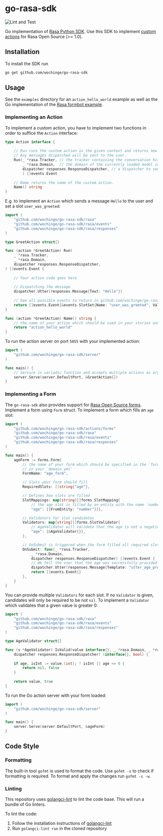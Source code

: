 # go-rasa-sdk
![Lint and Test](https://github.com/wochinge/go-rasa-sdk/workflows/Lint%20and%20Test/badge.svg?branch=master)

Go implementation of [Rasa Python SDK](https://github.com/rasahq/rasa-sdk). 
Use this SDK to implement [custom actions](https://rasa.com/docs/rasa/core/actions/#custom-actions) for 
Rasa Open Source (>= 1.0).

## Installation

To install the SDK run

```bash
go get github.com/wochinge/go-rasa-sdk
```

## Usage

See the `examples` directory for an `action_hello_world` example as well as the Go implementation of the 
[Rasa formbot example](https://github.com/RasaHQ/rasa/tree/master/examples/formbot).

### Implementing an Action

To implement a custom action, you have to implement two functions in order to suffice the `Action` interface:
```go
type Action interface {
    
    // Run runs the custom action in the given context and returns new conversation events.
    // Any messages dispatched will be sent to the user.
    Run(_ *rasa.Tracker, // the tracker containing the conversation history
        _ *rasa.Domain,  // the domain of the currently loaded model in Rasa
        dispatcher responses.ResponseDispatcher, // a dispatcher to send messages to the user
        ) []events.Event
    
    // Name returns the name of the custom action.
    Name() string
}
```

E.g. to implement an `Action` which sends a message `Hello` to the user and set a slot `user_was_greeted`:

```go
import (
    "github.com/wochinge/go-rasa-sdk/rasa"
    "github.com/wochinge/go-rasa-sdk/rasa/events"
    "github.com/wochinge/go-rasa-sdk/rasa/responses"
)

type GreetAction struct{}

func (action *GreetAction) Run(
    _ *rasa.Tracker,
    _ *rasa.Domain,
    dispatcher responses.ResponseDispatcher,
) []events.Event {
    
    // Your action code goes here
    
    // Dispatching the message
    dispatcher.Utter(responses.Message{Text: "Hello"})
    
    // See all possible events to return in github.com/wochinge/go-rasa-sdk/rasa/events
    return []events.Event{&events.SlotSet{Name: "user_was_greeted", Value: true}}
}

func (action *GreetAction) Name() string {
	// the name of your action which should be used in your stories and in the `domain.yml`
	return "action_hello_world"
}
```

To run the action server on port `5055` with your implemented action:

```go
import (
    "github.com/wochinge/go-rasa-sdk/server"
)

func main() {
    // Service is variadic function and accepts multiple actions as argument
	server.Serve(server.DefaultPort, &GreetAction{})
}


```

### Implementing a Form
The `go-rasa-sdk` also provides support for 
[Rasa Open Source forms](https://rasa.com/docs/rasa/core/forms/). Implement a form using `Form` struct. To implement
a form which fills an `age` slot:

```go
import (
    "github.com/wochinge/go-rasa-sdk/actions/forms"
    "github.com/wochinge/go-rasa-sdk/rasa"
    "github.com/wochinge/go-rasa-sdk/rasa/events"
    "github.com/wochinge/go-rasa-sdk/rasa/responses"
)

func main() {
    ageForm := forms.Form{
        // the name of your form which should be specified in the `forms` section
        // in your `domain.yml`
        FormName: "age_form",

        // Slots your form should fill
        RequiredSlots: []string{"age"},

        // Defines how slots are filled
        SlotMappings: map[string][]forms.SlotMapping{
            // the age slot is filled by an entity with the name `number`
            "age": {{FromEntity: "number"}}},

        // Validators for slot candidates
        Validators: map[string][]forms.SlotValidator{
            // AgeValidator will validate that the age is not a negative number
            "age": {&AgeValidator{}},
        },

        // OnSubmit is triggered when the form filled all required slots are filled
        OnSubmit: func(_ *rasa.Tracker,
            _ *rasa.Domain,
            dispatcher responses.ResponseDispatcher) []events.Event {
            // We tell the user that the age was successfully provided
            dispatcher.Utter(responses.Message{Template: "utter_age_provided"})
            return []events.Event{}
        },
    }
}
```

You can provide multiple `Validators` for each slot. If no `Validator` is given, candidates will only be required to 
be not `nil`. To implement a `Validator` which validates that a given value is greater 0:

```go
import (
    "github.com/wochinge/go-rasa-sdk/rasa"
    "github.com/wochinge/go-rasa-sdk/rasa/events"
    "github.com/wochinge/go-rasa-sdk/rasa/responses"
)

type AgeValidator struct{}

func (v *AgeValidator) IsValid(value interface{}, _ *rasa.Domain, _ *rasa.Tracker,
    dispatcher responses.ResponseDispatcher) (interface{}, bool) {
    
    if age, isInt := value.(int); ! isInt || age <= 0 {
        return nil, false
    }
    
    return value, true
}
```  

To run the Go action server with your form loaded:

```go
import (
    "github.com/wochinge/go-rasa-sdk/server"
)

func main() {
	server.Serve(server.DefaultPort, &ageForm)
}
```

## Code Style

### Formatting

The built-in tool `gofmt` is used to format the code. Use `gofmt -s` to check if formatting is required. To format
and apply the changes run `gofmt -s -w`.  

### Linting
This repository uses [golangci-lint](https://github.com/golangci/golangci-lint) to lint the code base.
This will run a bundle of Go linters.

To lint the code:

1. Follow the installation instructions of [golangci-lint](https://github.com/golangci/golangci-lint)
2. Run `golangci-lint run` in the cloned repository
